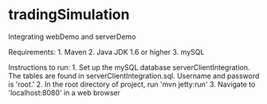 tradingSimulation
=================
Integrating webDemo and serverDemo

Requirements: 1. Maven 2. Java JDK 1.6 or higher 3. mySQL

Instructions to run: 1. Set up the mySQL database serverClientIntegration. The tables are found in serverClientIntegration.sql. Username and password is 'root.' 2. In the root directory of project, run 'mvn jetty:run' 3. Navigate to 'localhost:8080' in a web browser
